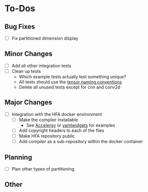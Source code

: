 # To-Dos

## Bug Fixes

- [ ] Fix partitioned dimension display

## Minor Changes

- [ ] Add all other integration tests
- [ ] Clean up tests
    - Which example tests actually test something unique?
    - All tests should use the [tensor naming conventions](./tensor_naming.md)
    - Delete all unused tests except for cnn and conv2d

## Major Changes

- [ ] Integration with the HFA docker environment
    - [ ] Make the compiler installable
        - See [Accelergy](https://github.com/Accelergy-Project/accelergy) or
          [yamlwidgets](https://github.com/jsemer/yamlwidgets) for examples
    - [ ] Add copyright headers to each of the files
    - [ ] Make HFA repository public
    - [ ] Add compiler as a sub-repository within the docker container

## Planning

- [ ] Plan other types of partitioning

## Other

